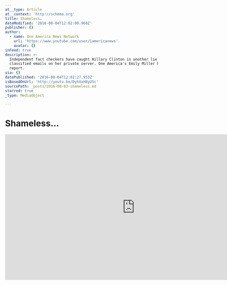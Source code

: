 ```yaml
---
at__type: Article
at__context: 'http://schema.org'
title: Shameless…
dateModified: '2016-08-04T12:02:00.968Z'
publisher: {}
author:
  - name: One America News Network
    url: 'https://www.youtube.com/user/1americanews'
    avatar: {}
inFeed: true
description: >-
  Independent fact checkers have caught Hillary Clinton in another lie about
  classified emails on her private server. One America's Emily Miller has this
  report.
via: {}
datePublished: '2016-08-04T12:02:27.953Z'
isBasedOnUrl: 'http://youtu.be/DyhXxH8yU5c'
sourcePath: _posts/2016-08-03-shameless.md
starred: true
_type: MediaObject

---
```

# Shameless...

<iframe src="http://cdn.embedly.com/widgets/media.html?src=https%3A%2F%2Fwww.youtube.com%2Fembed%2FDyhXxH8yU5c%3Ffeature%3Doembed&amp;url=http%3A%2F%2Fwww.youtube.com%2Fwatch%3Fv%3DDyhXxH8yU5c&amp;image=https%3A%2F%2Fi.ytimg.com%2Fvi%2FDyhXxH8yU5c%2Fhqdefault.jpg&amp;key=b7d04c9b404c499eba89ee7072e1c4f7&amp;type=text%2Fhtml&amp;schema=youtube" width="854" height="480" scrolling="no" frameborder="0" allowfullscreen="" style=""></iframe>